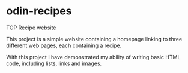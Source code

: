 # odin-recipes
TOP Recipe website

This project is a simple website containing a homepage linking to three different web pages, each containing a recipe. 

With this project I have demonstrated my ability of writing basic HTML code, including lists, links and images.